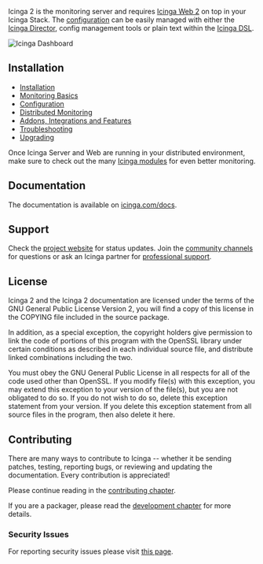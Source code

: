 
Icinga 2 is the monitoring server and requires [Icinga Web 2](https://icinga.com/products/)
on top in your Icinga Stack. The [configuration](https://icinga.com/products/configuration/)
can be easily managed with either the [Icinga Director](https://icinga.com/docs/director/latest/),
config management tools or plain text within the [Icinga DSL](https://icinga.com/docs/icinga2/latest/doc/17-language-reference/).

![Icinga Dashboard](https://icinga.com/wp-content/uploads/2017/12/icingaweb2-2.5.0-dashboard.png)

## Installation

* [Installation](https://icinga.com/docs/icinga2/latest/doc/02-installation/)
* [Monitoring Basics](https://icinga.com/docs/icinga2/latest/doc/03-monitoring-basics/)
* [Configuration](https://icinga.com/docs/icinga2/latest/doc/04-configuration/)
* [Distributed Monitoring](https://icinga.com/docs/icinga2/latest/doc/06-distributed-monitoring/)
* [Addons, Integrations and Features](https://icinga.com/docs/icinga2/latest/doc/13-addons/)
* [Troubleshooting](https://icinga.com/docs/icinga2/latest/doc/15-troubleshooting/)
* [Upgrading](https://icinga.com/docs/icinga2/latest/doc/16-upgrading-icinga-2/)

Once Icinga Server and Web are running in your distributed environment,
make sure to check out the many [Icinga modules](https://icinga.com/docs/)
for even better monitoring.

## Documentation

The documentation is available on [icinga.com/docs](https://icinga.com/docs/icinga2/latest/).

## Support

Check the [project website](https://icinga.com) for status updates. Join the
[community channels](https://icinga.com/community/) for questions
or ask an Icinga partner for [professional support](https://icinga.com/support/).

## License

Icinga 2 and the Icinga 2 documentation are licensed under the terms of the GNU
General Public License Version 2, you will find a copy of this license in the
COPYING file included in the source package.

In addition, as a special exception, the copyright holders give
permission to link the code of portions of this program with the
OpenSSL library under certain conditions as described in each
individual source file, and distribute linked combinations including
the two.

You must obey the GNU General Public License in all respects for all
of the code used other than OpenSSL. If you modify file(s) with this
exception, you may extend this exception to your version of the
file(s), but you are not obligated to do so. If you do not wish to do
so, delete this exception statement from your version. If you delete
this exception statement from all source files in the program, then
also delete it here.

## Contributing

There are many ways to contribute to Icinga -- whether it be sending patches,
testing, reporting bugs, or reviewing and updating the documentation. Every
contribution is appreciated!

Please continue reading in the [contributing chapter](CONTRIBUTING.md).

If you are a packager, please read the [development chapter](https://icinga.com/docs/icinga2/latest/doc/21-development/)
for more details.

### Security Issues

For reporting security issues please visit [this page](https://icinga.com/contact/security/).

<!-- TOC URLs -->
[About]: #about
[License]: #license
[Installation]: #installation
[Documentation]: #documentation
[Support]: #support
[Contributing]: #contributing

